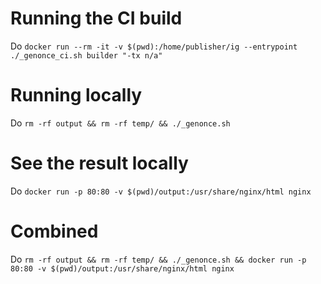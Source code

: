 # Running the CI build
Do `docker run --rm -it -v $(pwd):/home/publisher/ig --entrypoint ./_genonce_ci.sh builder "-tx n/a"`

# Running locally
Do `rm -rf output && rm -rf temp/ && ./_genonce.sh`

# See the result locally
Do `docker run -p 80:80 -v $(pwd)/output:/usr/share/nginx/html nginx`

# Combined
Do `rm -rf output && rm -rf temp/ && ./_genonce.sh && docker run -p 80:80 -v $(pwd)/output:/usr/share/nginx/html nginx`